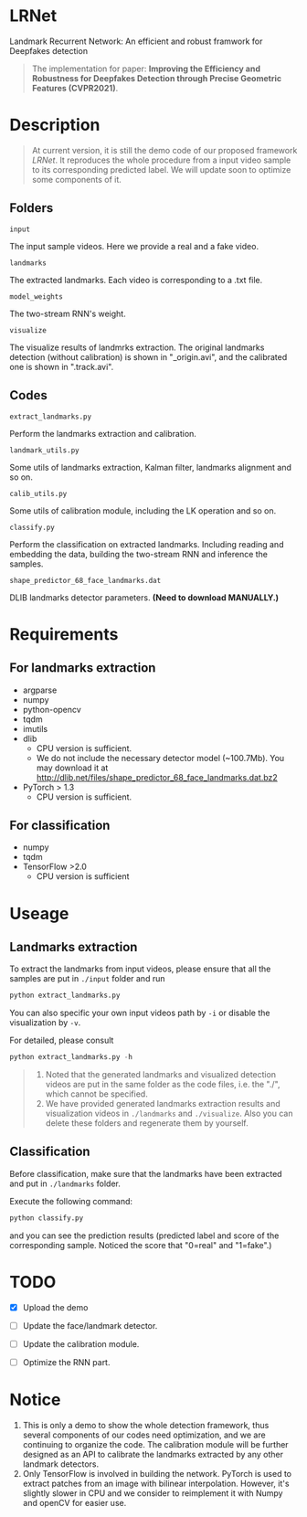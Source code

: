# LRNet
Landmark Recurrent Network: An efficient and robust framwork for Deepfakes detection
> The implementation for paper: **Improving the Efficiency and Robustness for Deepfakes Detection through Precise Geometric Features (CVPR2021)**.


# Description

> At current version, it is still the demo code of our proposed framework *LRNet*. It reproduces the whole procedure from a input video sample to its corresponding predicted label. We will update soon to optimize some components of it.

## Folders

`input`

The input sample videos. Here we provide a real and a fake video.

`landmarks`

The extracted landmarks. Each video is corresponding to a .txt file.

`model_weights`

The two-stream RNN's weight.

`visualize`

The visualize results of landmrks extraction. The original landmarks detection (without calibration) is shown in "_origin.avi", and the calibrated one is shown in ".track.avi".

## Codes

`extract_landmarks.py`

Perform the landmarks extraction and calibration.

`landmark_utils.py`

Some utils of landmarks extraction, Kalman filter, landmarks alignment and so on.

`calib_utils.py`

Some utils of calibration module, including the LK operation and so on.

`classify.py`

Perform the classification on extracted landmarks. Including reading and embedding the data, building the two-stream RNN and inference the samples.

`shape_predictor_68_face_landmarks.dat`

DLIB landmarks detector parameters. **(Need to download MANUALLY.)**

# Requirements

## For landmarks extraction

- argparse
- numpy
- python-opencv
- tqdm
- imutils
- dlib
    - CPU version is sufficient.
    - We do not include the necessary detector model (~100.7Mb). You may download it at  http://dlib.net/files/shape_predictor_68_face_landmarks.dat.bz2
- PyTorch > 1.3
    - CPU version is sufficient.

## For classification

- numpy
- tqdm
- TensorFlow >2.0
    - CPU version is sufficient



# Useage

## Landmarks extraction

To extract the landmarks from input videos, please ensure that all the samples are put in `./input` folder and run

```python
python extract_landmarks.py
```

You can also specific your own input videos path by `-i` or disable the visualization by `-v`.

For detailed, please consult

```python
python extract_landmarks.py -h
```

> 1. Noted that the generated landmarks and visualized detection videos are put in the same folder as the code files, i.e. the "./", which cannot be specified. 
> 2. We have provided generated landmarks extraction results and visualization videos in `./landmarks` and `./visualize`. Also you can delete these folders and regenerate them by yourself.

## Classification

Before classification, make sure that the landmarks have been extracted and put in `./landmarks` folder.

Execute the following command:

```python
python classify.py
```

and you can see the prediction results (predicted label and score of the corresponding sample. Noticed the score that "0=real" and "1=fake".)



# TODO

- [x] Upload the demo
- [ ] Update the face/landmark detector.
- [ ] Update the calibration module. 
- [ ] Optimize the RNN part.



# Notice


1. This is only a demo to show the whole detection framework, thus several components of our codes need optimization, and we are continuing to organize the code. The calibration module will be further designed as an API to calibrate the landmarks extracted by any other landmark detectors.
2. Only TensorFlow is involved in building the network. PyTorch is used to extract patches from an image with bilinear interpolation. However, it's slightly slower in CPU and we consider to reimplement it with Numpy and openCV for easier use.
